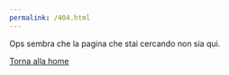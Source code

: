 ```yaml
---
permalink: /404.html
---
```




Ops sembra che la pagina che stai cercando non sia qui. 

<a href="index.html">Torna alla home</a>
